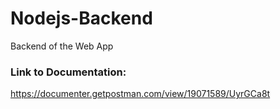 # Nodejs-Backend
Backend of the Web App

### Link to Documentation: 
https://documenter.getpostman.com/view/19071589/UyrGCa8t
